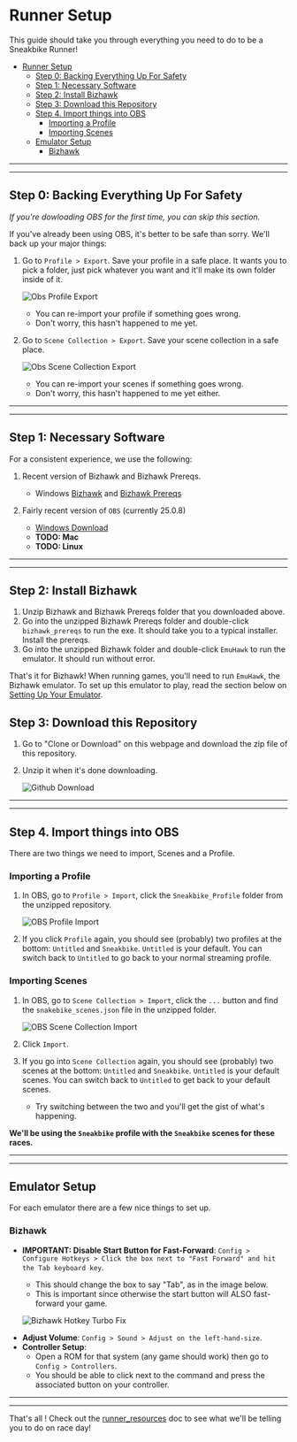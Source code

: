 # Runner Setup

This guide should take you through everything you need to do to be a Sneakbike Runner!

- [Runner Setup](#runner-setup)
  - [Step 0: Backing Everything Up For Safety](#step-0--backing-everything-up-for-safety)
  - [Step 1: Necessary Software](#step-1--necessary-software)
  - [Step 2: Install Bizhawk](#step-2--install-bizhawk)
  - [Step 3: Download this Repository](#step-3--download-this-repository)
  - [Step 4. Import things into OBS](#step-4-import-things-into-obs)
    - [Importing a Profile](#importing-a-profile)
    - [Importing Scenes](#importing-scenes)
  - [Emulator Setup](#emulator-setup)
    - [Bizhawk](#bizhawk)

---

---

## Step 0: Backing Everything Up For Safety

_If you're dowloading OBS for the first time, you can skip this section._

If you've already been using OBS, it's better to be safe than sorry. We'll back up your major things:

1. Go to `Profile > Export`. Save your profile in a safe place. It wants you to pick a folder, just pick whatever you want and it'll make its own folder inside of it.

   ![Obs Profile Export](../static/images/obs_export_profile.PNG)

   - You can re-import your profile if something goes wrong.
   - Don't worry, this hasn't happened to me yet.

2. Go to `Scene Collection > Export`. Save your scene collection in a safe place.

   ![Obs Scene Collection Export](../static/images/obs_export_scene_collection.PNG)

   - You can re-import your scenes if something goes wrong.
   - Don't worry, this hasn't happened to me yet either.

---

---

## Step 1: Necessary Software

For a consistent experience, we use the following:

<!-- 1. A recent version of `Retroarch` (currently v1.8.8)

   - [Windows Download](http://buildbot.libretro.com/stable/1.8.8/windows/x86_64/RetroArch-x64-setup.exe)
   - **TODO: Mac**
   - **TODO: Linux**

2. The following `Retroarch cores` by opening Retroarch and clicking `Load Core > Download Core` and picking the following:

   - Nintendo - Game Boy / Color (Gambatte)
   - Nintendo - Game Boy Advance (mGBA)
   - Nintendo - NES / Famicom (Mesen)
   - Nintendo - SNES / SFC (Snes9x)
   - Sega MS/GG/MD/CD (Genesis Plus GX) -->

1. Recent version of Bizhawk and Bizhawk Prereqs.

   - Windows [Bizhawk](https://github.com/TASVideos/BizHawk/releases/download/2.4.2/BizHawk-2.4.2.zip) and [Bizhawk Prereqs](https://github.com/TASVideos/BizHawk-Prereqs/releases/download/2.4.8_1/bizhawk_prereqs_v2.4.8_1.zip)

2. Fairly recent version of `OBS` (currently 25.0.8)
   - [Windows Download](https://cdn-fastly.obsproject.com/downloads/OBS-Studio-25.0.8-Full-Installer-x64.exe)
   - **TODO: Mac**
   - **TODO: Linux**

---

---

## Step 2: Install Bizhawk

1. Unzip Bizhawk and Bizhawk Prereqs folder that you downloaded above.
2. Go into the unzipped Bizhawk Prereqs folder and double-click `bizhawk_prereqs` to run the exe. It should take you to a typical installer. Install the prereqs.
3. Go into the unzipped Bizhawk folder and double-click `EmuHawk` to run the emulator. It should run without error.

That's it for Bizhawk! When running games, you'll need to run `EmuHawk`, the Bizhawk emulator. To set up this emulator to play, read the section below on [Setting Up Your Emulator](#bizhawk).

## Step 3: Download this Repository

1. Go to "Clone or Download" on this webpage and download the zip file of this repository.
2. Unzip it when it's done downloading.

   ![Github Download](../static/images/github_clone.PNG)

---

---

## Step 4. Import things into OBS

There are two things we need to import, Scenes and a Profile.

### Importing a Profile

1. In OBS, go to `Profile > Import`, click the `Sneakbike_Profile` folder from the unzipped repository.

   ![OBS Profile Import](../static/images/obs_import_profile.PNG)

2. If you click `Profile` again, you should see (probably) two profiles at the bottom: `Untitled` and `Sneakbike`. `Untitled` is your default. You can switch back to `Untitled` to go back to your normal streaming profile.

### Importing Scenes

1. In OBS, go to `Scene Collection > Import`, click the `...` button and find the `snakebike_scenes.json` file in the unzipped folder.

   ![OBS Scene Collection Import](../static/images/obs_import_scene_collection.PNG)

2. Click `Import`.
3. If you go into `Scene Collection` again, you should see (probably) two scenes at the bottom: `Untitled` and `Sneakbike`. `Untitled` is your default scenes. You can switch back to `Untitled` to get back to your default scenes.
   - Try switching between the two and you'll get the gist of what's happening.

**We'll be using the `Sneakbike` profile with the `Sneakbike` scenes for these races.**

---

---

## Emulator Setup

For each emulator there are a few nice things to set up.

### Bizhawk

- **IMPORTANT: Disable Start Button for Fast-Forward**: `Config > Configure Hotkeys > Click the box next to "Fast Forward" and hit the Tab keyboard key`.

  - This should change the box to say "Tab", as in the image below.
  - This is important since otherwise the start button will ALSO fast-forward your game.

  ![Bizhawk Hotkey Turbo Fix](../static/images/bizhawk_hotkeys_turbo.PNG)

* **Adjust Volume**: `Config > Sound > Adjust on the left-hand-size`.
* **Controller Setup**:
  - Open a ROM for that system (any game should work) then go to `Config > Controllers`.
  - You should be able to click next to the command and press the associated button on your controller.

---

---

That's all ! Check out the [runner_resources](./runner_resources.md) doc to see what we'll be telling you to do on race day!
